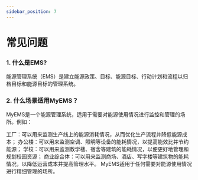 ```yaml
---
sidebar_position: 7
---
```


# 常见问题

### 1. 什么是EMS?

能源管理系统（EMS）是建立能源政策、目标、能源目标、行动计划和流程以归档目标和能源目标的管理系统。

### 2. 什么场景适用MyEMS？

MyEMS是一个能源管理系统，适用于需要对能源使用情况进行监控和管理的场所。例如：

工厂：可以用来监测生产线上的能源消耗情况，从而优化生产流程并降低能源成本；
办公楼：可以用来监测空调、照明等设备的能耗情况，以提高能效比并节约能源；
学校：可以用来监测教学楼、宿舍等建筑的能耗情况，以便更好地管理和规划校园资源；
商业综合体：可以用来监测商场、酒店、写字楼等建筑物的能耗情况，以降低运营成本并提高管理水平。
MyEMS适用于任何需要对能源使用情况进行精细管理的场所。